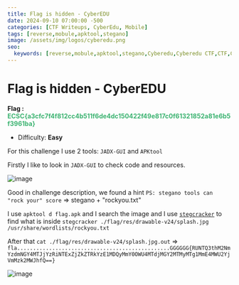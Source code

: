 ```yaml
---
title: Flag is hidden - CyberEDU
date: 2024-09-10 07:00:00 -500
categories: [CTF Writeups, CyberEdu, Mobile]
tags: [reverse,mobule,apktool,stegano]
image: /assets/img/logos/cyberedu.png
seo:
  keywords: [reverse,mobule,apktool,stegano,Cyberedu,Cyberedu CTF,CTF,CTF Writeups] 
---
```

# Flag is hidden - CyberEDU

**Flag : <span style="color:rgb(60, 179, 113)">ECSC{a3cfc7f4f812cc4b511f6de4dc150422f49e817c0f61321852a81e6b5f3961ba}</span>**
- Difficulty: **Easy**
  
For this challenge I use 2 tools: `JADX-GUI` and `APKtool` 

Firstly I like to look in `JADX-GUI` to check code and resources. 

![image](https://github.com/Inf3n0s/CTF-Writeups/assets/75357316/2099bc80-2a66-4deb-a010-e037f39b8e16)

Good in challenge description, we found a hint `PS: stegano tools can "rock your" score` => stegano + "rockyou.txt"

I use `apktool d flag.apk` and I search the image and I use [`stegcracker`](https://github.com/Paradoxis/StegCracker) to find what is inside 
`stegcracker ./flag/res/drawable-v24/splash.jpg /usr/share/wordlists/rockyou.txt`

After that `cat ./flag/res/drawable-v24/splash.jpg.out` => `fla................................................GGGGGG{RUNTQ3thM2NmYzdmNGY4MTJjYzRiNTExZjZkZTRkYzE1MDQyMmY0OWU4MTdjMGY2MTMyMTg1MmE4MWU2YjVmMzk2MWJhfQ==}`

![image](https://github.com/Inf3n0s/CTF-Writeups/assets/75357316/2d44a7ea-1987-4a1b-bfdb-0819c6d11e05)
